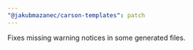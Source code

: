 ```yaml
---
"@jakubmazanec/carson-templates": patch
---
```


Fixes missing warning notices in some generated files.
